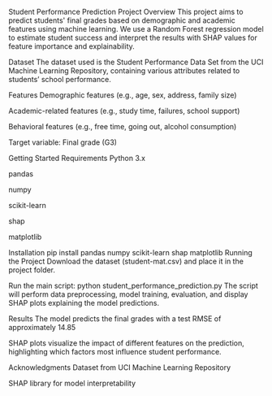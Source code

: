 Student Performance Prediction
Project Overview
This project aims to predict students' final grades based on demographic and academic features using machine learning. We use a Random Forest regression model to estimate student success and interpret the results with SHAP values for feature importance and explainability.

Dataset
The dataset used is the Student Performance Data Set from the UCI Machine Learning Repository, containing various attributes related to students’ school performance.

Features
Demographic features (e.g., age, sex, address, family size)

Academic-related features (e.g., study time, failures, school support)

Behavioral features (e.g., free time, going out, alcohol consumption)

Target variable: Final grade (G3)

Getting Started
Requirements
Python 3.x

pandas

numpy

scikit-learn

shap

matplotlib

Installation
pip install pandas numpy scikit-learn shap matplotlib
Running the Project
Download the dataset (student-mat.csv) and place it in the project folder.

Run the main script:
python student_performance_prediction.py
The script will perform data preprocessing, model training, evaluation, and display SHAP plots explaining the model predictions.

Results
The model predicts the final grades with a test RMSE of approximately 14.85

SHAP plots visualize the impact of different features on the prediction, highlighting which factors most influence student performance.

Acknowledgments
Dataset from UCI Machine Learning Repository

SHAP library for model interpretability

